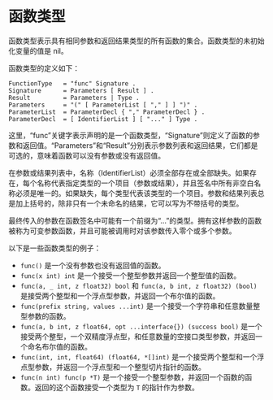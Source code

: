 # 函数类型

函数类型表示具有相同参数和返回结果类型的所有函数的集合。函数类型的未初始化变量的值是 nil。

函数类型的定义如下：
```
FunctionType   = "func" Signature .
Signature      = Parameters [ Result ] .
Result         = Parameters | Type .
Parameters     = "(" [ ParameterList [ "," ] ] ")" .
ParameterList  = ParameterDecl { "," ParameterDecl } .
ParameterDecl  = [ IdentifierList ] [ "..." ] Type .
```
这里，“func”关键字表示声明的是一个函数类型，“Signature”则定义了函数的参数和返回值。“Parameters”和“Result”分别表示参数列表和返回结果，它们都是可选的，意味着函数可以没有参数或没有返回值。

在参数或结果列表中，名称（IdentifierList）必须全部存在或全部缺失。如果存在，每个名称代表指定类型的一个项目（参数或结果），并且签名中所有非空白名称必须是唯一的。如果缺失，每个类型代表该类型的一个项目。参数和结果列表总是加上括号的，除非只有一个未命名的结果，它可以写为不带括号的类型。

最终传入的参数在函数签名中可能有一个前缀为“...”的类型。拥有这样参数的函数被称为可变参数函数，并且可能被调用时对该参数传入零个或多个参数。

以下是一些函数类型的例子：
- `func()` 是一个没有参数也没有返回值的函数。
- `func(x int) int` 是一个接受一个整型参数并返回一个整型值的函数。
- `func(a, _ int, z float32) bool` 和 `func(a, b int, z float32) (bool)` 是接受两个整型和一个浮点型参数，并返回一个布尔值的函数。
- `func(prefix string, values ...int)` 是一个接受一个字符串和任意数量整型参数的函数。
- `func(a, b int, z float64, opt ...interface{}) (success bool)` 是一个接受两个整型，一个双精度浮点型，和任意数量的空接口类型参数，并返回一个命名布尔值的函数。
- `func(int, int, float64) (float64, *[]int)` 是一个接受两个整型和一个浮点型参数，并返回一个浮点型和一个整型切片指针的函数。
- `func(n int) func(p *T)` 是一个接受一个整型参数，并返回一个函数的函数。返回的这个函数接受一个类型为 `T` 的指针作为参数。